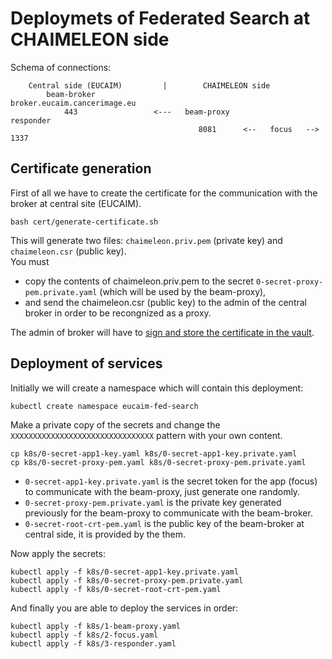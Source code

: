 
# Deploymets of Federated Search at CHAIMELEON side

Schema of connections: 
```
    Central side (EUCAIM)         |        CHAIMELEON side
        beam-broker               
broker.eucaim.cancerimage.eu
            443                 <---   beam-proxy                       responder
                                          8081      <--   focus   -->    1337
```

## Certificate generation

First of all we have to create the certificate for the communication with the broker at central site (EUCAIM).
```console
bash cert/generate-certificate.sh
```
This will generate two files: `chaimeleon.priv.pem` (private key) and `chaimeleon.csr` (public key).  
You must 
 - copy the contents of chaimeleon.priv.pem to the secret `0-secret-proxy-pem.private.yaml` (which will be used by the beam-proxy),
 - and send the chaimeleon.csr (public key) to the admin of the central broker in order to be recongnized as a proxy.

The admin of broker will have to [sign and store the certificate in the vault](https://github.com/EUCAIM/k8s-deployments/tree/main/federated-search#sign-and-store-third-party-repo-certificate).

## Deployment of services

Initially we will create a namespace which will contain this deployment:
```console
kubectl create namespace eucaim-fed-search
```

Make a private copy of the secrets 
and change the `XXXXXXXXXXXXXXXXXXXXXXXXXXXXXXXX` pattern with your own content.
```console
cp k8s/0-secret-app1-key.yaml k8s/0-secret-app1-key.private.yaml
cp k8s/0-secret-proxy-pem.yaml k8s/0-secret-proxy-pem.private.yaml
```

 - `0-secret-app1-key.private.yaml` is the secret token for the app (focus) to communicate with the beam-proxy, just generate one randomly.
 - `0-secret-proxy-pem.private.yaml` is the private key generated previously for the beam-proxy to communicate with the beam-broker.
 - `0-secret-root-crt-pem.yaml` is the public key of the beam-broker at central side, it is provided by the them.

Now apply the secrets:
```console
kubectl apply -f k8s/0-secret-app1-key.private.yaml
kubectl apply -f k8s/0-secret-proxy-pem.private.yaml
kubectl apply -f k8s/0-secret-root-crt-pem.yaml
```

And finally you are able to deploy the services in order:
```console
kubectl apply -f k8s/1-beam-proxy.yaml
kubectl apply -f k8s/2-focus.yaml
kubectl apply -f k8s/3-responder.yaml
```
